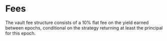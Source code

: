 # Fees

The vault fee structure consists of a 10% flat fee on the yield earned between epochs, conditional on the strategy returning at least the principal for this epoch.
